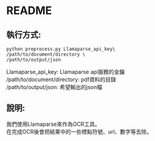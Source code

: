 # README
## 執行方式: 
```
python preprocess.py Llamaparse_api_key\
/path/to/document/directory \
/path/to/output/json
```
Llamaparse_api_key: Llamaparse api服務的金鑰  
/path/to/document/directory: pdf資料的目錄  
/path/to/output/json: 希望輸出的json檔  
## 說明:
我們使用Llamaparse來作為OCR工具。  
在完成OCR後會把結果中的一些標點符號、url、數字等去除。
